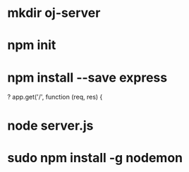 # mkdir oj-server

# npm init

# npm install --save express

? app.get('/', function (req, res) {

# node server.js

# sudo npm install -g nodemon
